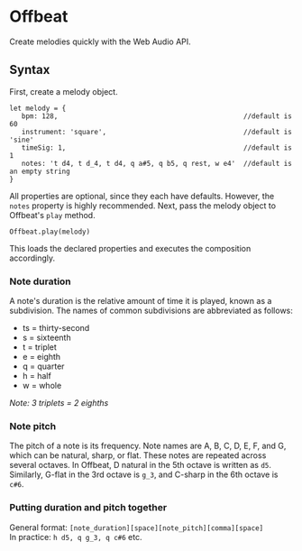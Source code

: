 # Offbeat
Create melodies quickly with the Web Audio API.

## Syntax
First, create a melody object.
~~~
let melody = {  
   bpm: 128,                                              //default is 60
   instrument: 'square',                                  //default is 'sine'
   timeSig: 1,                                            //default is 1
   notes: 't d4, t d_4, t d4, q a#5, q b5, q rest, w e4'  //default is an empty string
}
~~~
All properties are optional, since they each have defaults. However, the `notes` property is highly recommended.
Next, pass the melody object to Offbeat's `play` method.
~~~
Offbeat.play(melody)
~~~
This loads the declared properties and executes the composition accordingly.

### Note duration
A note's duration is the relative amount of time it is played, known as a subdivision. 
The names of common subdivisions are abbreviated as follows:

* ts = thirty-second  
* s = sixteenth  
* t = triplet  
* e = eighth  
* q = quarter  
* h = half  
* w = whole

_Note: 3 triplets = 2 eighths_

### Note pitch
The pitch of a note is its frequency. Note names are A, B, C, D, E, F, and G, which can be natural, sharp, or flat. 
These notes are repeated across several octaves. In Offbeat, D natural in the 5th octave is written as `d5`. Similarly,
G-flat in the 3rd octave is `g_3`, and C-sharp in the 6th octave is `c#6`.

### Putting duration and pitch together
General format: `[note_duration][space][note_pitch][comma][space]`   
In practice: `h d5, q g_3, q c#6` etc. 
